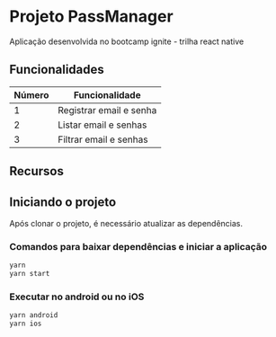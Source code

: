 # Projeto PassManager

Aplicação desenvolvida no bootcamp ignite - trilha react native

## Funcionalidades

| Número | Funcionalidade |
| - | - |
| 1 | Registrar email e senha |
| 2 | Listar email e senhas |
| 3 | Filtrar email e senhas |

## Recursos

## Iniciando o projeto

Após clonar o projeto, é necessário atualizar as dependências.

### Comandos para baixar dependências e iniciar a aplicação

```bash
yarn
yarn start
```

### Executar no android ou no iOS

```bash
yarn android
yarn ios
```
